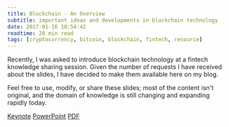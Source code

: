 ```yaml
---
title: Blockchain - An Overview
subtitle: important ideas and developments in blockchain technology
date: 2017-01-16 10:54:42
readtime: 20 min read
tags: [cryptocurrency, bitcoin, blockchain, fintech, resource]
---
```


Recently, I was asked to introduce blockchain technology at a fintech knowledge sharing session. Given the number of requests I have received about the slides, I have decided to make them available here on my blog.

Feel free to use, modify, or share these slides; most of the content isn't original, and the domain of knowledge is still changing and expanding rapidly today.

[Keynote](/misc/blockchains-an-overview.key)
[PowerPoint](/misc/blockchains-an-overview.pptx)
[PDF](/misc/blockchains-an-overview.pdf)
